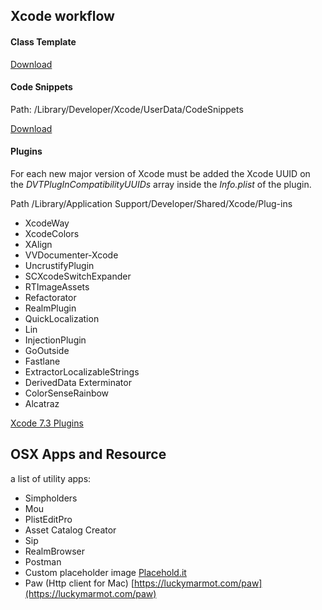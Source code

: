 ## Xcode workflow

#### Class Template

[Download](./Resources/Templates.zip)

#### Code Snippets

Path: /Library/Developer/Xcode/UserData/CodeSnippets

[Download](./Resources/ASCodeSnippets.zip)

#### Plugins

For each new major version of Xcode must be added the Xcode UUID on the *DVTPlugInCompatibilityUUIDs* array inside the *Info.plist* of the plugin.

Path /Library/Application Support/Developer/Shared/Xcode/Plug-ins

* XcodeWay
* XcodeColors
* XAlign
* VVDocumenter-Xcode
* UncrustifyPlugin
* SCXcodeSwitchExpander
* RTImageAssets
* Refactorator
* RealmPlugin
* QuickLocalization
* Lin
* InjectionPlugin
* GoOutside
* Fastlane
* ExtractorLocalizableStrings
* DerivedData Exterminator
* ColorSenseRainbow
* Alcatraz

[Xcode 7.3 Plugins](./Resources/ASPlug-ins-XC7.3.zip)

## OSX Apps and Resource

a list of utility apps:

* Simpholders
* Mou
* PlistEditPro
* Asset Catalog Creator
* Sip
* RealmBrowser
* Postman
* Custom placeholder image [Placehold.it](http://placehold.it/)
* Paw (Http client for Mac) [https://luckymarmot.com/paw](https://luckymarmot.com/paw)
